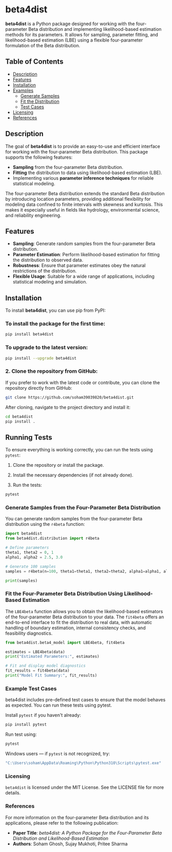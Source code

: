 # beta4dist

**beta4dist** is a Python package designed for working with the four-parameter Beta distribution and implementing likelihood-based estimation methods for its parameters. It allows for sampling, parameter fitting, and likelihood-based estimation (LBE) using a flexible four-parameter formulation of the Beta distribution.

## Table of Contents

- [Description](#description)
- [Features](#features)
- [Installation](#installation)
- [Examples](#examples)
  - [Generate Samples](#generate-samples-from-the-four-parameter-beta-distribution)
  - [Fit the Distribution](#fit-the-four-parameter-beta-distribution-using-likelihood-based-estimation)
  - [Test Cases](#example-test-cases)
- [Licensing](#licensing)
- [References](#references)

## Description

The goal of **beta4dist** is to provide an easy-to-use and efficient interface for working with the four-parameter Beta distribution. This package supports the following features:

- **Sampling** from the four-parameter Beta distribution.
- **Fitting** the distribution to data using likelihood-based estimation (LBE).
- Implementing various **parameter inference techniques** for reliable statistical modeling.

The four-parameter Beta distribution extends the standard Beta distribution by introducing location parameters, providing additional flexibility for modeling data confined to finite intervals with skewness and kurtosis. This makes it especially useful in fields like hydrology, environmental science, and reliability engineering.

## Features

- **Sampling**: Generate random samples from the four-parameter Beta distribution.
- **Parameter Estimation**: Perform likelihood-based estimation for fitting the distribution to observed data.
- **Robustness**: Ensure that parameter estimates obey the natural restrictions of the distribution.
- **Flexible Usage**: Suitable for a wide range of applications, including statistical modeling and simulation.

## Installation

To install **beta4dist**, you can use pip from PyPI:

### To install the package for the first time:
```bash
pip install beta4dist
```

### To upgrade to the latest version:
```bash
pip install --upgrade beta4dist
```

### 2. Clone the repository from GitHub:
If you prefer to work with the latest code or contribute, you can clone the repository directly from GitHub:

```bash
git clone https://github.com/soham39039820/beta4dist.git
```

After cloning, navigate to the project directory and install it:

```bash
cd beta4dist
pip install .
```

## Running Tests

To ensure everything is working correctly, you can run the tests using `pytest`:

1. Clone the repository or install the package.

2. Install the necessary dependencies (if not already done).

3. Run the tests:
```bash
pytest
```

### Generate Samples from the Four-Parameter Beta Distribution

You can generate random samples from the four-parameter Beta distribution using the `r4beta` function:

```python
import beta4dist
from beta4dist.distribution import r4beta

# Define parameters
theta1, theta2 = 0, 1
alpha1, alpha2 = 2.5, 3.0

# Generate 100 samples
samples = r4beta(n=100, theta1=theta1, theta2=theta2, alpha1=alpha1, alpha2=alpha2)

print(samples)
```
### Fit the Four-Parameter Beta Distribution Using Likelihood-Based Estimation

The `LBE4beta` function allows you to obtain the likelihood-based estimators of the four-parameter Beta distribution to your data. The `fit4beta` offers an end-to-end interface to fit the distribution to real data, with automatic handling of boundary estimation, internal consistency checks, and feasibility diagnostics.

```python
from beta4dist.beta4_model import LBE4beta, fit4beta

estimates = LBE4beta(data)
print("Estimated Parameters:", estimates)

# Fit and display model diagnostics
fit_results = fit4beta(data)
print("Model Fit Summary:", fit_results)
```
### Example Test Cases
beta4dist includes pre-defined test cases to ensure that the model behaves as expected. You can run these tests using pytest.

Install `pytest` if you haven't already:

```bash
pip install pytest
```
Run test using:

```bash
pytest
```
Windows users — if `pytest` is not recognized, try:

```bash
"C:\Users\soham\AppData\Roaming\Python\Python310\Scripts\pytest.exe"
```

### Licensing

`beta4dist` is licensed under the MIT License. See the LICENSE file for more details.

### References

For more information on the four-parameter Beta distribution and its applications, please refer to the following publication:

- **Paper Title**: *beta4dist: A Python Package for the Four-Parameter Beta Distribution and Likelihood-Based Estimation*
- **Authors**: Soham Ghosh, Sujay Mukhoti, Pritee Sharma

